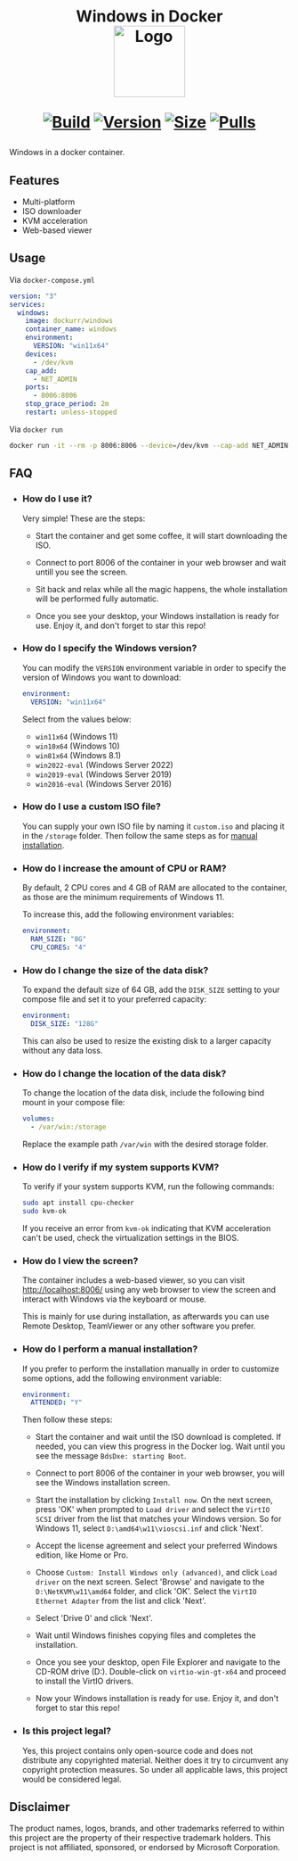 <h1 align="center">Windows in Docker<br />
<div align="center">
<img src="https://github.com/dockur/windows/raw/master/.github/logo.png" title="Logo" style="max-width:100%;" width="128" />
</div>
<div align="center">

[![Build]][build_url]
[![Version]][tag_url]
[![Size]][tag_url]
[![Pulls]][hub_url]

</div></h1>

Windows in a docker container.

## Features

 - Multi-platform
 - ISO downloader
 - KVM acceleration
 - Web-based viewer

## Usage

Via `docker-compose.yml`

```yaml
version: "3"
services:
  windows:
    image: dockurr/windows
    container_name: windows
    environment:
      VERSION: "win11x64"
    devices:
      - /dev/kvm
    cap_add:
      - NET_ADMIN
    ports:
      - 8006:8006
    stop_grace_period: 2m
    restart: unless-stopped
```

Via `docker run`

```bash
docker run -it --rm -p 8006:8006 --device=/dev/kvm --cap-add NET_ADMIN dockurr/windows
```

## FAQ

  * ### How do I use it?

    Very simple! These are the steps:
    
    - Start the container and get some coffee, it will start downloading the ISO.

    - Connect to port 8006 of the container in your web browser and wait untill you see the screen.

    - Sit back and relax while all the magic happens, the whole installation will be performed fully automatic.

    - Once you see your desktop, your Windows installation is ready for use. Enjoy it, and don't forget to star this repo!

  * ### How do I specify the Windows version?

    You can modify the `VERSION` environment variable in order to specify the version of Windows you want to download:

    ```yaml
    environment:
      VERSION: "win11x64"
    ```
    
    Select from the values below:
    
    - ```win11x64``` (Windows 11)
    - ```win10x64``` (Windows 10)
    - ```win81x64``` (Windows 8.1)
    - ```win2022-eval``` (Windows Server 2022)
    - ```win2019-eval``` (Windows Server 2019)
    - ```win2016-eval``` (Windows Server 2016)

  * ### How do I use a custom ISO file?

    You can supply your own ISO file by naming it ```custom.iso``` and placing it in the ```/storage``` folder. Then follow the same steps as for [manual installation](https://github.com/dockur/windows/tree/master?tab=readme-ov-file#how-do-i-perform-a-manual-installation).

  * ### How do I increase the amount of CPU or RAM?

    By default, 2 CPU cores and 4 GB of RAM are allocated to the container, as those are the minimum requirements of Windows 11.

    To increase this, add the following environment variables:

    ```yaml
    environment:
      RAM_SIZE: "8G"
      CPU_CORES: "4"
    ```

  * ### How do I change the size of the data disk?

    To expand the default size of 64 GB, add the `DISK_SIZE` setting to your compose file and set it to your preferred capacity:

    ```yaml
    environment:
      DISK_SIZE: "128G"
    ```
    
    This can also be used to resize the existing disk to a larger capacity without any data loss.
    
  * ### How do I change the location of the data disk?

    To change the location of the data disk, include the following bind mount in your compose file:

    ```yaml
    volumes:
      - /var/win:/storage
    ```

    Replace the example path `/var/win` with the desired storage folder.

  * ### How do I verify if my system supports KVM?

    To verify if your system supports KVM, run the following commands:

    ```bash
    sudo apt install cpu-checker
    sudo kvm-ok
    ```

    If you receive an error from `kvm-ok` indicating that KVM acceleration can't be used, check the virtualization settings in the BIOS.

  * ### How do I view the screen?

    The container includes a web-based viewer, so you can visit [http://localhost:8006/](http://localhost:8006/) using any web browser to view the screen and interact with Windows via the keyboard or mouse.

    This is mainly for use during installation, as afterwards you can use Remote Desktop, TeamViewer or any other software you prefer.

  * ### How do I perform a manual installation?

    If you prefer to perform the installation manually in order to customize some options, add the following environment variable:

    ```yaml
    environment:
      ATTENDED: "Y"
    ```

    Then follow these steps:

    - Start the container and wait until the ISO download is completed. If needed, you can view this progress in the Docker log. Wait until you see the message ```BdsDxe: starting Boot```.

    - Connect to port 8006 of the container in your web browser, you will see the Windows installation screen.

    - Start the installation by clicking ```Install now```. On the next screen, press 'OK' when prompted to ```Load driver``` and select the ```VirtIO SCSI``` driver from the list that matches your Windows version. So for Windows 11, select ```D:\amd64\w11\vioscsi.inf``` and click 'Next'.

    - Accept the license agreement and select your preferred Windows edition, like Home or Pro.

    - Choose ```Custom: Install Windows only (advanced)```, and click ```Load driver``` on the next screen. Select 'Browse' and navigate  to the ```D:\NetKVM\w11\amd64``` folder, and click 'OK'. Select the ```VirtIO Ethernet Adapter``` from the list and click 'Next'.

    - Select 'Drive 0' and click 'Next'.

    - Wait until Windows finishes copying files and completes the installation.

    - Once you see your desktop, open File Explorer and navigate to the CD-ROM drive (D:). Double-click on ```virtio-win-gt-x64``` and proceed to install the VirtIO drivers.

    - Now your Windows installation is ready for use. Enjoy it, and don't forget to star this repo!

  * ### Is this project legal?

    Yes, this project contains only open-source code and does not distribute any copyrighted material. Neither does it try to circumvent any copyright protection measures. So under all applicable laws, this project would be considered legal. 

## Disclaimer

The product names, logos, brands, and other trademarks referred to within this project are the property of their respective trademark holders. This project is not affiliated, sponsored, or endorsed by Microsoft Corporation.

[build_url]: https://github.com/dockur/windows/
[hub_url]: https://hub.docker.com/r/dockurr/windows/
[tag_url]: https://hub.docker.com/r/dockurr/windows/tags

[Build]: https://github.com/dockur/windows/actions/workflows/build.yml/badge.svg
[Size]: https://img.shields.io/docker/image-size/dockurr/windows/latest?color=066da5&label=size
[Pulls]: https://img.shields.io/docker/pulls/dockurr/windows.svg?style=flat&label=pulls&logo=docker
[Version]: https://img.shields.io/docker/v/dockurr/windows/latest?arch=amd64&sort=semver&color=066da5
